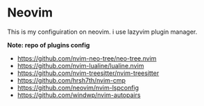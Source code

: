 # Neovim

This is my configuiration on neovim. i use lazyvim plugin manager.

**Note: repo of plugins config**
- https://github.com/nvim-neo-tree/neo-tree.nvim
- https://github.com/nvim-lualine/lualine.nvim
- https://github.com/nvim-treesitter/nvim-treesitter
- https://github.com/hrsh7th/nvim-cmp
- https://github.com/neovim/nvim-lspconfig
- https://github.com/windwp/nvim-autopairs
